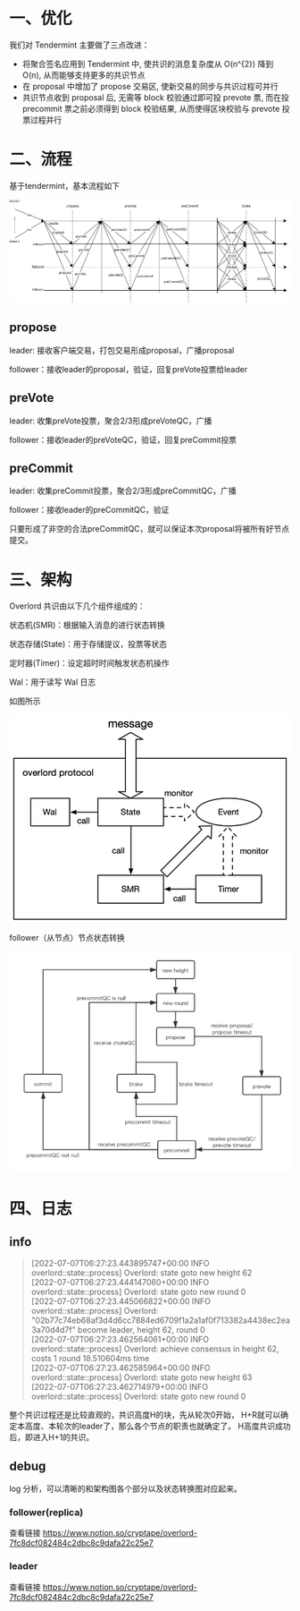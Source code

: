 # 一、优化
我们对 Tendermint 主要做了三点改进：

- 将聚合签名应用到 Tendermint 中, 使共识的消息复杂度从 O(n^{2}) 降到 O(n), 从而能够支持更多的共识节点
- 在 proposal 中增加了 propose 交易区, 使新交易的同步与共识过程可并行
- 共识节点收到 proposal 后, 无需等 block 校验通过即可投 prevote 票, 而在投 precommit 票之前必须得到 block 校验结果, 从而使得区块校验与 prevote 投票过程并行

# 二、流程
基于tendermint，基本流程如下
<div align=center><img src="./overlord.png"></div>

## propose
leader: 接收客户端交易，打包交易形成proposal，广播proposal

follower：接收leader的proposal，验证，回复preVote投票给leader

## preVote

leader: 收集preVote投票，聚合2/3形成preVoteQC，广播

follower：接收leader的preVoteQC，验证，回复preCommit投票

## preCommit

leader: 收集preCommit投票，聚合2/3形成preCommitQC，广播

follower：接收leader的preCommitQC，验证

只要形成了非空的合法preCommitQC，就可以保证本次proposal将被所有好节点提交。

# 三、架构
Overlord 共识由以下几个组件组成的：

状态机(SMR)：根据输入消息的进行状态转换

状态存储(State)：用于存储提议，投票等状态

定时器(Timer)：设定超时时间触发状态机操作

Wal：用于读写 Wal 日志

如图所示
<div align=center><img src="./overlord_arc.png"></div>

follower（从节点）节点状态转换
<div align=center><img src="./overlord_state_transition.png"></div>


# 四、日志
## info
>[2022-07-07T06:27:23.443895747+00:00 INFO overlord::state::process] Overlord: state goto new height 62  
[2022-07-07T06:27:23.444147060+00:00 INFO overlord::state::process] Overlord: state goto new round 0  
[2022-07-07T06:27:23.445066822+00:00 INFO overlord::state::process] Overlord: "02b77c74eb68af3d4d6cc7884ed6709f1a2a1af0f713382a4438ec2ea3a70d4d7f" become leader, height 62, round 0  
[2022-07-07T06:27:23.462564061+00:00 INFO overlord::state::process] Overlord: achieve consensus in height 62, costs 1 round 18.510604ms time  
[2022-07-07T06:27:23.462585964+00:00 INFO overlord::state::process] Overlord: state goto new height 63  
[2022-07-07T06:27:23.462714979+00:00 INFO overlord::state::process] Overlord: state goto new round 0  

整个共识过程还是比较直观的，共识高度H的块，先从轮次0开始，
H+R就可以确定本高度、本轮次的leader了，那么各个节点的职责也就确定了。
H高度共识成功后，即进入H+1的共识。

## debug
log 分析，可以清晰的和架构图各个部分以及状态转换图对应起来。  
### follower(replica)
查看链接
https://www.notion.so/cryptape/overlord-7fc8dcf082484c2dbc8c9dafa22c25e7
### leader
查看链接
https://www.notion.so/cryptape/overlord-7fc8dcf082484c2dbc8c9dafa22c25e7